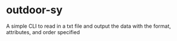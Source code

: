 # outdoor-sy
A simple CLI to read in a txt file and output the data with the format, attributes, and order specified
